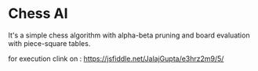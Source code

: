 # Chess AI 

It's a simple chess algorithm with alpha-beta pruning and board evaluation with piece-square tables.


for execution clink on : https://jsfiddle.net/JalajGupta/e3hrz2m9/5/
